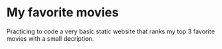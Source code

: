 # My favorite movies

Practicing to code a very basic static website that ranks my top 3 favorite movies with a small decription.
